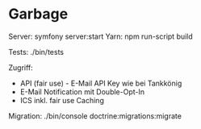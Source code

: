 # Garbage

Server: symfony server:start
Yarn: npm run-script build

Tests: ./bin/tests


Zugriff:
- API (fair use) - E-Mail API Key wie bei Tankkönig
- E-Mail Notification mit Double-Opt-In
- ICS inkl. fair use Caching


Migration: ./bin/console doctrine:migrations:migrate
